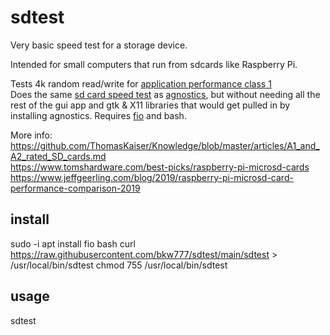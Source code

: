 # sdtest
Very basic speed test for a storage device.

Intended for small computers that run from sdcards like Raspberry Pi.  

Tests 4k random read/write for [application performance class 1](https://www.jeffgeerling.com/blog/2019/a2-class-microsd-cards-offer-no-better-performance-raspberry-pi)  
Does the same [sd card speed test](https://www.raspberrypi.com/news/sd-card-speed-test/) as [agnostics](https://github.com/raspberrypi-ui/agnostics), but without needing all the rest of the gui app and gtk & X11 libraries that would get pulled in by installing agnostics.
Requires [fio](https://fio.readthedocs.io/en/latest/index.html) and bash.

More info:
https://github.com/ThomasKaiser/Knowledge/blob/master/articles/A1_and_A2_rated_SD_cards.md  
https://www.tomshardware.com/best-picks/raspberry-pi-microsd-cards  
https://www.jeffgeerling.com/blog/2019/raspberry-pi-microsd-card-performance-comparison-2019

## install
  sudo -i
  apt install fio bash
  curl https://raw.githubusercontent.com/bkw777/sdtest/main/sdtest > /usr/local/bin/sdtest
  chmod 755 /usr/local/bin/sdtest

## usage
  sdtest

